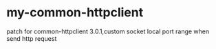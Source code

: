 my-common-httpclient
====================

patch  for  common-httpclient 3.0.1,custom socket local port range when send http request